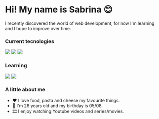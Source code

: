 # Hi! My name is Sabrina 😊

I recently discovered the world of web development, for now I'm learning and I hope to improve over time.

### Current tecnologies

<img src="https://img.shields.io/badge/-Javascript-yellow"/> <img src="https://img.shields.io/badge/-HTML-orange"/> <img src="https://img.shields.io/badge/-CSS-blue"/>

### Learning

<img src="https://img.shields.io/badge/-Redux-purple"/> <img src="https://img.shields.io/badge/-React-blue"/>

### A little about me

- ❤ I love food, pasta and cheese my favourite things.
- 🎂 I'm 26 years old and my birthday is 05/08.
- 🎞 I enjoy watching Youtube videos and series/movies.

